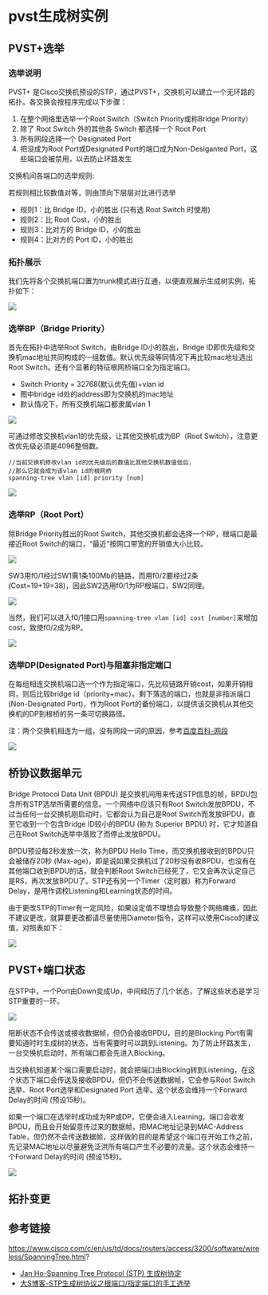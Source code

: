 # pvst生成树实例

## PVST+选举

### 选举说明

PVST+ 是Cisco交换机预设的STP，通过PVST+，交换机可以建立一个无环路的拓扑。各交换会按程序完成以下步骤：

1. 在整个网络里选举一个Root Switch（Switch Priority或称Bridge Priority）
2. 除了 Root Switch 外的其他各 Switch 都选择一个 Root Port
3. 所有网段选择一个 Designated Port
4. 把没成为Root Port或Designated Port的端口成为Non-Desiganted Port，这些端口会被禁用，以去防止环路发生

交换机间各端口的选举规则:

若规则相比较数值对等，则由顶向下层层对比进行选举

* 规则1：比 Bridge ID，小的胜出 (只有选 Root Switch 时使用)
* 规则2：比 Root Cost，小的胜出
* 规则3：比对方的 Bridge ID，小的胜出
* 规则4：比对方的 Port ID，小的胜出

### 拓扑展示

我们先将各个交换机端口置为trunk模式进行互通，以便直观展示生成树实例，拓扑如下：

![](https://i.postimg.cc/ZKC1Nyj2/Snipaste-2019-11-08-20-57-25.png)

### 选举BP（Bridge Priority）

首先在拓扑中选举Root Switch，由Bridge ID小的胜出，Bridge ID即优先级和交换机mac地址共同构成的一组数值。默认优先级等同情况下再比较mac地址选出Root Switch。还有个显著的特征根网桥端口全为指定端口。

* Switch Priority = 32768(默认优先值)+vlan id
* 图中bridge id处的address即为交换机的mac地址
* 默认情况下，所有交换机端口都隶属vlan 1

![](https://i.postimg.cc/Y9xB9bpS/11-02.png)

可通过修改交换机vlan1的优先级，让其他交换机成为BP（Root Switch），注意更改优先级必须是4096整倍数。

```
//当前交换机修改vlan id的优先级后的数值比其他交换机数值低后，
//那么它就会成为该vlan id的根网桥
spanning-tree vlan [id] priority [num]
```

![](https://i.postimg.cc/Sxk9rGLR/45-46.png)


### 选举RP（Root Port）

除Bridge Priority胜出的Root Switch，其他交换机都会选择一个RP，根端口是最接近Root Switch的端口，“最近”按网口带宽的开销值大小比较。

![](https://i.postimg.cc/qMQjgCBC/49-17.png)

SW3用f0/1经过SW1需1条100Mb的链路，而用f0/2要经过2条(Cost=19+19=38)，因此SW2选用f0/1为RP根端口，SW2同理。

![](https://i.postimg.cc/RhcPdw1y/40-28.png)

当然，我们可以进入f0/1接口用`spanning-tree vlan [id] cost [number]`来增加cost，致使f0/2成为RP。

![](https://i.postimg.cc/4N6Qnz1H/Snipaste-2019-11-09-23-02-08.png)

### 选举DP(Designated Port)与阻塞非指定端口

在每组相连交换机端口选一个作为指定端口，先比较链路开销cost，如果开销相同，则后比较bridge id（priority+mac）。剩下落选的端口，也就是非指派端口(Non-Designated Port)，作为Root Port的备份端口，以提供该交换机从其他交换机的DP到根桥的另一条可切换路径。

注：两个交换机相连为一组，没有网段一词的原因，参考[百度百科-网段](https://baike.baidu.com/item/%E7%BD%91%E6%AE%B5)

![](https://i.postimg.cc/1590mFw3/a19.png)


  ## 桥协议数据单元

Bridge Protocol Data Unit (BPDU) 是交换机间用来传送STP信息的帧，BPDU包含所有STP选举所需要的信息。一个网络中应该只有Root Switch发放BPDU，不过当任何一台交换机刚启动时，它都会认为自己是Root Switch而发放BPDU，直至它收到一个包含Bridge ID较小的BPDU (称为 Superior BPDU) 时，它才知道自己在Root Switch选举中落败了而停止发放BPDU。

BPDU预设每2秒发放一次，称为BPDU Hello Time，而交换机接收到的BPDU只会被储存20秒 (Max-age)，即是说如果交换机过了20秒没有收BPDU，也没有在其他端口收到BPDU的话，就会判断Root Switch已经死了，它又会再次认定自己是RS，再次发放BPDU了。STP还有另一个Timer（定时器）称为Forward Delay，是用作调校Listening和Learning状态的时间。

由于更改STP的Timer有一定风险，如果设定值不理想会导致整个网络瘫痪，因此不建议更改，就算要更改都请尽量使用Diameter指令，这样可以使用Cisco的建议值，对照表如下：

![](https://i.postimg.cc/59gcTFmQ/56-10.png)

## PVST+端口状态

在STP中，一个Port由Down变成Up，中间经历了几个状态，了解这些状态是学习STP重要的一环。

![](https://i.postimg.cc/PxrsKmR4/6-03.png)


阻断状态不会传送或接收数据帧，但仍会接收BPDU，目的是Blocking Port有需要知道时时生成树的状态，当有需要时可以跳到Listening。为了防止环路发生，一台交换机启动时，所有端口都会先进入Blocking。

当交换机知道某个端口需要启动时，就会把端口由Blocking转到Listening，在这个状态下端口会传送及接收BPDU，但仍不会传送数据帧，它会参与Root Switch 选举、Root Port选举和Designated Port 选举。这个状态会维持一个Forward Delay的时间 (预设15秒)。

如果一个端口在选举时成功成为RP或DP，它便会进入Learning，端口会收发BPDU，而且会开始留意传过来的数据帧，把MAC地址记录到MAC-Address Table，但仍然不会传送数据帧，这样做的目的是希望这个端口在开始工作之前，先记录MAC地址以尽量避免泛洪所有端口产生不必要的流量。这个状态会维持一个Forward Delay的时间 (预设15秒)。

![](https://i.postimg.cc/65THcH5q/43569.jpg)

## 拓扑变更

## 参考链接

https://www.cisco.com/c/en/us/td/docs/routers/access/3200/software/wireless/SpanningTree.html?


* [Jan Ho-Spanning Tree Protocol (STP) 生成树协定](https://www.jannet.hk/zh-Hans/post/spanning-tree-protocol-stp/#stp)
* [大S博客-STP生成树协议之根端口/指定端口的手工选举](http://www.slyar.com/blog/stp-port-election.html)
